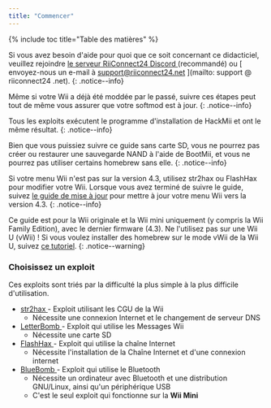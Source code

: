 ```yaml
---
title: "Commencer"
---
```


{% include toc title="Table des matières" %}

Si vous avez besoin d'aide pour quoi que ce soit concernant ce didacticiel, veuillez rejoindre [ le serveur RiiConnect24 Discord ](https://discord.gg/rc24) (recommandé) ou \[ envoyez-nous un e-mail à support@riiconnect24.net \](mailto: support @ riiconnect24 .net).
{: .notice--info}

Même si votre Wii a déjà été moddée par le passé, suivre ces étapes peut tout de même vous assurer que votre softmod est à jour.
{: .notice--info}

Tous les exploits exécutent le programme d'installation de HackMii et ont le même résultat.
{: .notice--info}

Bien que vous puissiez suivre ce guide sans carte SD, vous ne pourrez pas créer ou restaurer une sauvegarde NAND à l'aide de BootMii, et vous ne pourrez pas utiliser certains homebrew sans elle.
{: .notice--info}

Si votre menu Wii n'est pas sur la version 4.3, utilisez str2hax ou FlashHax pour modifier votre Wii. Lorsque vous avez terminé de suivre le guide, suivez [le guide de mise à jour](update) pour mettre à jour votre menu Wii vers la version 4.3.
{: .notice--info}

Ce guide est pour la Wii originale et la Wii mini uniquement (y compris la Wii Family Edition), avec le dernier firmware (4.3). Ne l'utilisez pas sur une Wii U (vWii) ! Si vous voulez installer des homebrew sur le mode vWii de la Wii U, suivez [ce tutoriel](https://wiiu.hacks.guide).
{: .notice--warning}

### Choisissez un exploit

Ces exploits sont triés par la difficulté la plus simple à la plus difficile d'utilisation.

- [ str2hax ](str2hax) - Exploit utilisant les CGU de la Wii
    * Nécessite une connexion Internet et le changement de serveur DNS
- [ LetterBomb ](letterbomb) - Exploit qui utilise les Messages Wii
    * Nécessite une carte SD
- [ FlashHax ](flashhax) - Exploit qui utilise la chaîne Internet
    * Nécessite l'installation de la Chaîne Internet et d'une connexion internet
- [ BlueBomb ](bluebomb) - Exploit qui utilise le Bluetooth
    * Nécessite un ordinateur avec Bluetooth et une distribution GNU/Linux, ainsi qu'un périphérique USB
    * C'est le seul exploit qui fonctionne sur la **Wii Mini**
